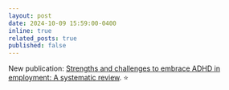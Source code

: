 ```yaml
---
layout: post
date: 2024-10-09 15:59:00-0400
inline: true
related_posts: true
published: false
---
```


New publication: [Strengths and challenges to embrace ADHD in employment: A systematic review](https://doi.org/10.1177/27546330241287655). ⭐